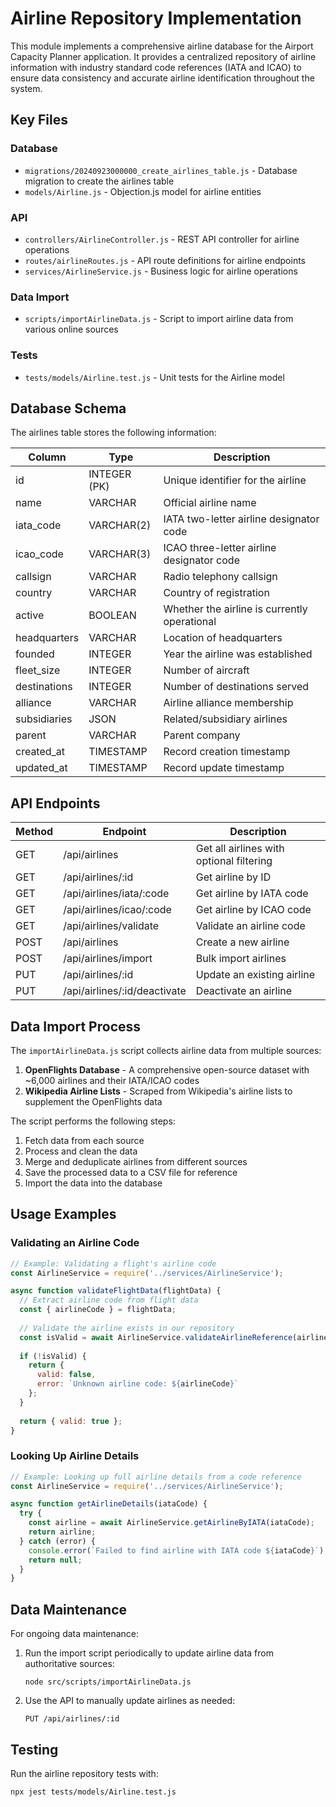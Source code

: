 # Airline Repository Implementation

This module implements a comprehensive airline database for the Airport Capacity Planner application. It provides a centralized repository of airline information with industry standard code references (IATA and ICAO) to ensure data consistency and accurate airline identification throughout the system.

## Key Files

### Database
- `migrations/20240923000000_create_airlines_table.js` - Database migration to create the airlines table
- `models/Airline.js` - Objection.js model for airline entities

### API
- `controllers/AirlineController.js` - REST API controller for airline operations
- `routes/airlineRoutes.js` - API route definitions for airline endpoints
- `services/AirlineService.js` - Business logic for airline operations

### Data Import
- `scripts/importAirlineData.js` - Script to import airline data from various online sources

### Tests
- `tests/models/Airline.test.js` - Unit tests for the Airline model

## Database Schema

The airlines table stores the following information:

| Column | Type | Description |
|--------|------|-------------|
| id | INTEGER (PK) | Unique identifier for the airline |
| name | VARCHAR | Official airline name |
| iata_code | VARCHAR(2) | IATA two-letter airline designator code |
| icao_code | VARCHAR(3) | ICAO three-letter airline designator code |
| callsign | VARCHAR | Radio telephony callsign |
| country | VARCHAR | Country of registration |
| active | BOOLEAN | Whether the airline is currently operational |
| headquarters | VARCHAR | Location of headquarters |
| founded | INTEGER | Year the airline was established |
| fleet_size | INTEGER | Number of aircraft |
| destinations | INTEGER | Number of destinations served |
| alliance | VARCHAR | Airline alliance membership |
| subsidiaries | JSON | Related/subsidiary airlines |
| parent | VARCHAR | Parent company |
| created_at | TIMESTAMP | Record creation timestamp |
| updated_at | TIMESTAMP | Record update timestamp |

## API Endpoints

| Method | Endpoint | Description |
|--------|----------|-------------|
| GET | /api/airlines | Get all airlines with optional filtering |
| GET | /api/airlines/:id | Get airline by ID |
| GET | /api/airlines/iata/:code | Get airline by IATA code |
| GET | /api/airlines/icao/:code | Get airline by ICAO code |
| GET | /api/airlines/validate | Validate an airline code |
| POST | /api/airlines | Create a new airline |
| POST | /api/airlines/import | Bulk import airlines |
| PUT | /api/airlines/:id | Update an existing airline |
| PUT | /api/airlines/:id/deactivate | Deactivate an airline |

## Data Import Process

The `importAirlineData.js` script collects airline data from multiple sources:

1. **OpenFlights Database** - A comprehensive open-source dataset with ~6,000 airlines and their IATA/ICAO codes
2. **Wikipedia Airline Lists** - Scraped from Wikipedia's airline lists to supplement the OpenFlights data

The script performs the following steps:
1. Fetch data from each source
2. Process and clean the data
3. Merge and deduplicate airlines from different sources
4. Save the processed data to a CSV file for reference
5. Import the data into the database

## Usage Examples

### Validating an Airline Code

```javascript
// Example: Validating a flight's airline code
const AirlineService = require('../services/AirlineService');

async function validateFlightData(flightData) {
  // Extract airline code from flight data
  const { airlineCode } = flightData;
  
  // Validate the airline exists in our repository
  const isValid = await AirlineService.validateAirlineReference(airlineCode, 'IATA');
  
  if (!isValid) {
    return {
      valid: false,
      error: `Unknown airline code: ${airlineCode}`
    };
  }
  
  return { valid: true };
}
```

### Looking Up Airline Details

```javascript
// Example: Looking up full airline details from a code reference
const AirlineService = require('../services/AirlineService');

async function getAirlineDetails(iataCode) {
  try {
    const airline = await AirlineService.getAirlineByIATA(iataCode);
    return airline;
  } catch (error) {
    console.error(`Failed to find airline with IATA code ${iataCode}`);
    return null;
  }
}
```

## Data Maintenance

For ongoing data maintenance:

1. Run the import script periodically to update airline data from authoritative sources:
   ```
   node src/scripts/importAirlineData.js
   ```

2. Use the API to manually update airlines as needed:
   ```
   PUT /api/airlines/:id
   ```

## Testing

Run the airline repository tests with:

```
npx jest tests/models/Airline.test.js
``` 